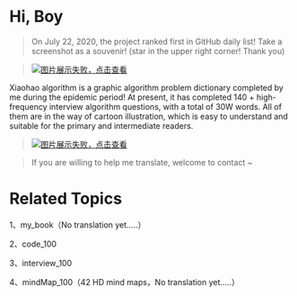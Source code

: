 # Hi, Boy

> On July 22, 2020, the project ranked first in GitHub daily list! Take a screenshot as a souvenir! (star in the upper right corner! Thank you)

> [![图片展示失败，点击查看](https://www.geekxh.com/mark.png)](https://www.geekxh.com/mark.png)

Xiaohao algorithm is a graphic algorithm problem dictionary completed by me during the epidemic period! At present, it has completed 140 + high-frequency interview algorithm questions, with a total of 30W words. All of them are in the way of cartoon illustration, which is easy to understand and suitable for the primary and intermediate readers.

> [![图片展示失败，点击查看](https://www.geekxh.com/book.png)](https://www.geekxh.com/book.png)

> If you are willing to help me translate, welcome to contact ~

# Related Topics

1、my_book（No translation yet.....）

2、code_100

3、interview_100

4、mindMap_100（42 HD mind maps，No translation yet.....）